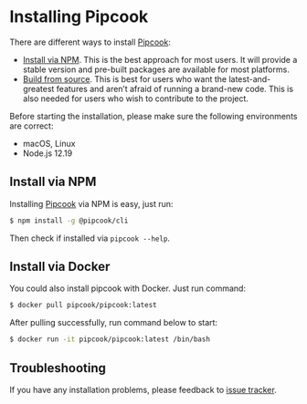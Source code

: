 # Installing Pipcook

There are different ways to install [Pipcook][]:

- [Install via NPM][]. This is the best approach for most users. It will provide a stable version and pre-built packages are available for most platforms.
- [Build from source][]. This is best for users who want the latest-and-greatest features and aren’t afraid of running a brand-new code. This is also needed for users who wish to contribute to the project.

Before starting the installation, please make sure the following environments are correct:

- macOS, Linux
- Node.js 12.19

## Install via NPM

Installing [Pipcook][] via NPM is easy, just run:

```sh
$ npm install -g @pipcook/cli
```

Then check if installed via `pipcook --help`.

## Install via Docker

You could also install pipcook with Docker. Just run command:

```sh
$ docker pull pipcook/pipcook:latest
```

After pulling successfully, run command below to start:

```sh
$ docker run -it pipcook/pipcook:latest /bin/bash
```

## Troubleshooting

If you have any installation problems, please feedback to [issue tracker](https://github.com/alibaba/pipcook/issues/new).

[Install via NPM]: #install-via-npm
[Install via Docker]: #install-via-docker
[Build from source]: contributing/guide-to-contributor#download-source
[Pipcook]: https://github.com/alibaba/pipcook

